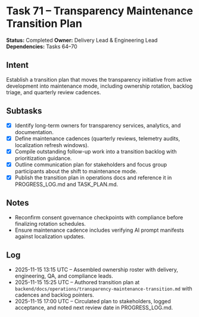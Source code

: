 # Task 71 – Transparency Maintenance Transition Plan

**Status:** Completed
**Owner:** Delivery Lead & Engineering Lead
**Dependencies:** Tasks 64–70

## Intent
Establish a transition plan that moves the transparency initiative from active development into maintenance mode, including ownership rotation, backlog triage, and quarterly review cadences.

## Subtasks
- [x] Identify long-term owners for transparency services, analytics, and documentation.
- [x] Define maintenance cadences (quarterly reviews, telemetry audits, localization refresh windows).
- [x] Compile outstanding follow-up work into a transition backlog with prioritization guidance.
- [x] Outline communication plan for stakeholders and focus group participants about the shift to maintenance mode.
- [x] Publish the transition plan in operations docs and reference it in PROGRESS_LOG.md and TASK_PLAN.md.

## Notes
- Reconfirm consent governance checkpoints with compliance before finalizing rotation schedules.
- Ensure maintenance cadence includes verifying AI prompt manifests against localization updates.

## Log
- 2025-11-15 13:15 UTC – Assembled ownership roster with delivery, engineering, QA, and compliance leads.
- 2025-11-15 15:25 UTC – Authored transition plan at `backend/docs/operations/transparency-maintenance-transition.md` with cadences and backlog pointers.
- 2025-11-15 17:00 UTC – Circulated plan to stakeholders, logged acceptance, and noted next review date in PROGRESS_LOG.md.
